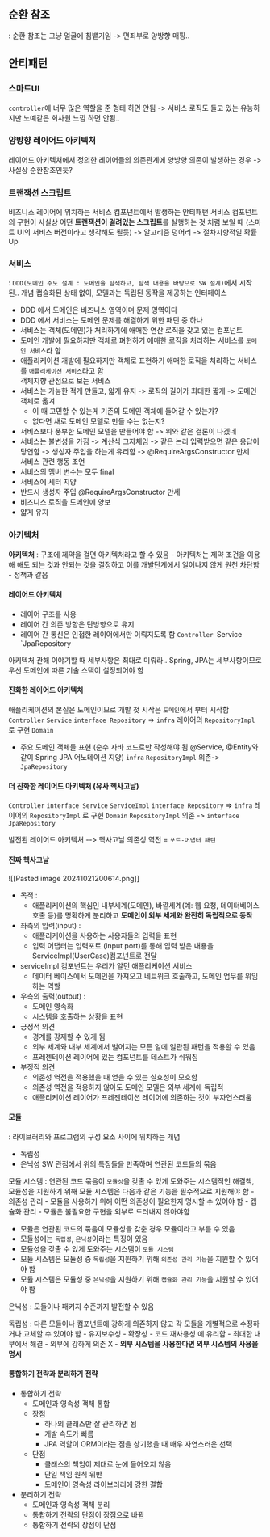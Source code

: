 ## 순환 참조 
: 순환 참조는 그냥 얼굴에 침뱉기임 -> 면죄부로 양방향 매핑.. 

## 안티패턴
### 스마트UI 
`controller`에 너무 많은 역할을 준 형태 하면 안됨  -> 서비스 로직도 들고 있는 유능하지만 노예같은 회사원 느낌 하면 안됨..

### 양방향 레이어드 아키텍처 
레이어드 아키텍처에서 정의한 레이어들의 의존관계에 양방향 의존이 발생하는 경우 -> 사실상 순환참조인듯?

### 트랜잭션 스크립트 
비즈니스 레이어에 위치하는 서비스 컴포넌트에서 발생하는 안티패턴
서비스 컴포넌트의 구현이 사실상 어떤 **트랜잭션이 걸려있는 스크립트**를 실행하는 것 처럼 보일 때 
(스마트 UI의 서비스 버전이라고 생각해도 될듯) -> 알고리즘 덩어리 -> 절차지향적일 확률 Up

### 서비스
: `DDD(도메인 주도 설계 : 도메인을 탐색하고, 탐색 내용을 바탕으로 SW 설계)`에서 시작된.. 개념 
캡술화된 상태 없이, 모델과는 독립된 동작을 제공하는 인터페이스
- DDD 에서 도메인은 비즈니스 영역이며 문제 영역이다
- DDD 에서 서비스는 도메인 문제를 해결하기 위한 패턴 중 하나
- 서비스는 객체(도메인)가 처리하기에 애매한 연산 로직을 갖고 있는 컴포넌트
- 도메인 개발에 필요하지만 객체로 펴현하기 애매한 로직을 처리하는 서비스를 `도메인 서비스`라 함
- 애플리케이션 개발에 필요하지만 객체로 표현하기 애매한 로직을 처리하는 서비스를 `애플리케이션 서비스`라고 함<br>
객체지향 관점으로 보는 서비스
- 서비스는 가능한 적게 만들고, 얇게 유지 -> 로직의 길이가 최대한 짧게 -> 도메인 객체로 옮겨 
	- 이 때 고민할 수 있는게 기존의 도메인 객체에 들어갈 수 있는가? 
	- 없다면 새로 도메인 모델로 만들 수는 없는지? 
- 서비스보다 풍부한 도메인 모델을 만들어야 함 -> 위와 같은 결론이 나겠네
- 서비스는 불변성을 가짐 -> 계산식 그자체임 -> 같은 논리 입력받으면 같은 응답이 당연함  -> 생성자 주입을 하는게 유리함 -> @RequireArgsConstructor 만세<br>
서비스 관련 행동 조언
- 서비스의 멤버 변수는 모두 final
- 서비스에 세터 지양
- 반드시 생성자 주입 @RequireArgsConstructor 만세
- 비즈니스 로직을 도메인에 양보
- 얇게 유지 

###  아키텍처
**아키텍처** : 구조에 제약을 걸면 아키텍처라고 할 수 있음
	-  아키텍처는 제약 조건을 이용해 해도 되는 것과 안되는 것을 결정하고 이를 개발단계에서 일어나지 않게 원천 차단함
	- 정책과 같음

#### 레이어드 아키텍처
- 레이어 구조를 사용
- 레이어 간 의존 방향은 단방향으로 유지
- 레이어 간 통신은 인접한 레이어에서만 이뤄지도록 함
`Controller
`Service
`JpaRepository

아키텍처 관해 이야기할 때 세부사항은 최대로 미뤄라.. Spring, JPA는 세부사항이므로 
우선 도메인에 따른 기술 스택이 설정되어야 함 

#### 진화한 레이어드 아키텍처 
애플리케이션의 본질은 도메인이므로 개발 첫 시작은 `도메인`에서 부터 시작함 
`Controller`
`Service` `interface Repository` => `infra` 레이어의 `RepositoryImpl` 로 구현
`Domain` 
- 주요 도메인 객체들 표현 (순수 자바 코드로만 작성해야 됨 @Service, @Entity와 같이 Spring JPA 어노테이션 지양)
`infra`  `RepositoryImpl` 의존->  `JpaRepository`

#### 더 진화한 레이어드 아키텍처 (유사 헥사고날)
`Controller` `interface Service`
`ServiceImpl` `interface Repository` => `infra` 레이어의 `RepositoryImpl` 로 구현
`Domain`
`RepositoryImpl` 의존 -> `interface JpaRepository`

발전된 레이어드 아키텍처 --> 헥사고날 
의존성 역전 = `포트-어댑터 패턴`
#### 진짜 헥사고날
![[Pasted image 20241021200614.png]]

- 목적 : 
	- 애플리케이션의 핵심인 내부세계(도메인), 바깥세계(예: 웹 요청, 데이터베이스 호출 등)를 명확하게 분리하고 **도메인이 외부 세계와 완전히 독립적으로 동작**
- 좌측의 입력(input) : 
	- 애플리케이션을 사용하는 사용자들의 입력을 표현
	- 입력 어댑터는 입력포트 (input port)를 통해 입력 받은 내용을 ServiceImpl(UserCase)컴포넌트로 전달
- serviceImpl 컴포넌트는 우리가 알던 애플리케이션 서비스 
	- 데이터 베이스에서 도메인을 가져오고 네트워크 호출하고, 도메인 업무를 위임하는 역할
- 우측의 출력(output) :
	- 도메인 영속화 
	- 시스템을  호출하는 상황을 표현
- 긍정적 의견
	- 경계를 강제할 수 있게 됨
	- 외부 세계와 내부 세계에서 벌어지는 모든 일에 일관된 패턴을 적용할 수 있음
	- 프레젠테이션 레이어에 있는 컴포넌트를 테스트가 쉬워짐
- 부정적 의견
	- 의존성 역전을 적용했을 때 얻을 수 있는 실효성이 모호함
	- 의존성 역전을 적용하지 않아도 도메인 모델은 외부 세계에 독립적
	- 애플리케이션 레이어가 프레젠테이션 레이어에 의존하는 것이 부자연스러움

#### 모듈
: 라이브러리와 프로그램의 구성 요소 사이에 위치하는 개념
- 독립성
- 은닉성
SW 관점에서 위의 특징들을 만족하며 연관된 코드들의 묶음

 모듈 시스템 
	: 연관된 코드 묶음이 `모듈성`을 갖출 수 있게 도와주는 시스템적인 해결책, 모듈성을 지원하기 위해 모듈 시스템은 다음과 같은 기능을 필수적으로 지원해야 함
	- 의존성 관리
		- 모듈을 사용하기 위해 어떤 의존성이 필요한지 명시할 수 있어야 함
	- 캡슐화 관리
		- 모듈은 불필요한 구현을 외부로 드러내지 않아야함

- 모듈은 연관된 코드의 묶음이 모듈성을 갖춘 경우 모듈이라고 부를 수 있음
- 모듈성에는 `독립성`, `은닉성`이라는 특징이 있음
- 모듈성을 갖출 수 있게 도와주는 시스템이 `모듈 시스템`
- 모듈 시스템은 모듈성 중 `독립성`을 지원하기 위해 `의존성 관리 기능`을 지원할 수 있어야 함
- 모듈 시스템은 모듈성 중 `은닉성`을 지원하기 위해 `캡슐화 관리 기능`을 지원할 수 있어야 함

은닉성
	: 모듈이나 패키지 수준까지 발전할 수 있음

독립성
	: 다른 모듈이나 컴포넌트에 강하게 의존하지 않고 각 모듈을 개별적으로 수정하거나 교체할 수 있어야 함
		- 유지보수성 
		- 확장성
		- 코드 재사용성
		에 유리함 
	- 최대한 내부에서 해결 
	- 외부에 강하게 의존 X
	- **외부 시스템을 사용한다면 외부 시스템의 사용을 명시**

#### 통합하기 전략과 분리하기 전략

- 통합하기 전략
	- 도메인과 영속성 객체 통합
	- 장점 
		- 하나의 클래스만 잘 관리하면 됨
		- 개발 속도가 빠름
		- JPA 역할이 ORM이라는 점을 상기했을 때 매우 자연스러운 선택
	- 단점
		- 클래스의 책임이 제대로 눈에 들어오지 않음
		- 단일 책임 원칙 위반
		- 도메인이 영속성 라이브러리에 강한 결합
- 분리하기 전략
	- 도메인과 영속성 객체 분리
	- 통합하기 전략의 단점이 장점으로 바뀜
	- 통합하기 전략의 장점이 단점 